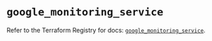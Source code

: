 # `google_monitoring_service`

Refer to the Terraform Registry for docs: [`google_monitoring_service`](https://registry.terraform.io/providers/hashicorp/google-beta/6.24.0/docs/resources/google_monitoring_service).
